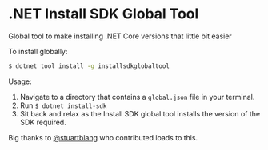 # .NET Install SDK Global Tool

Global tool to make installing .NET Core versions that little bit easier


To install globally:

```bash
$ dotnet tool install -g installsdkglobaltool
```

Usage:

1. Navigate to a directory that contains a `global.json` file in your terminal.
2. Run `$ dotnet install-sdk`
3. Sit back and relax as the Install SDK global tool installs the version of the SDK required.

Big thanks to [@stuartblang](https://twitter.com/stuartblang) who contributed loads to this.
